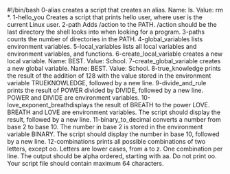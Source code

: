 #!/bin/bash
0-alias creates a script that creates an alias. Name: ls. Value: rm *.
1-hello_you Creates a script that  prints hello user, where user is the current Linux user.
2-path Adds /action to the PATH. /action should be the last directory the shell looks into when looking for a program.
3-paths counts the number of directories in the PATH.
4-global_variables lists environment variables.
5-local_variables lists all local variables and environment variables, and functions.
6-create_local_variable creates a new local variable. Name: BEST. Value: School.
7-create_global_variable creates a new global variable. Name: BEST. Value: School.
8-true_knowledge  prints the result of the addition of 128 with the value stored in the environment variable TRUEKNOWLEDGE, followed by a new line.
9-divide_and_rule prints the result of POWER divided by DIVIDE, followed by a new line. POWER and DIVIDE are environment variables.
10-love_exponent_breathdisplays the result of BREATH to the power LOVE. BREATH and LOVE are environment variables. The script should display the result, followed by a new line.
11-binary_to_decimal converts a number from base 2 to base 10. The number in base 2 is stored in the environment variable BINARY. The script should display the number in base 10, followed by a new line.
12-combinations prints all possible combinations of two letters, except oo. Letters are lower cases, from a to z. One combination per line. The output should be alpha ordered, starting with aa. Do not print oo. Your script file should contain maximum 64 characters.
